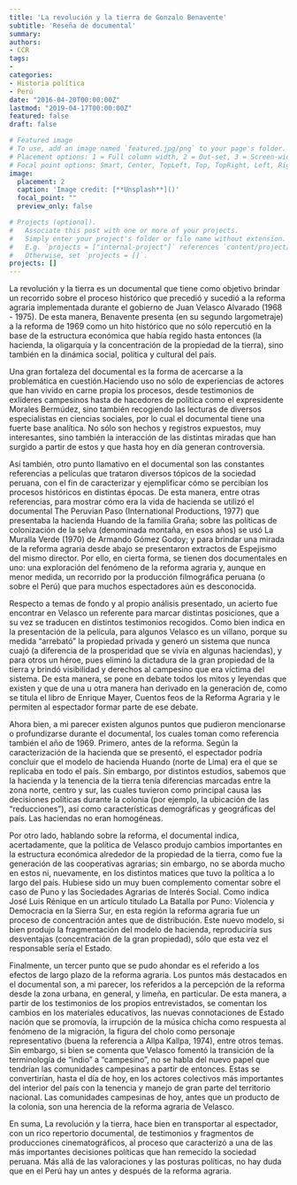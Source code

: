 ```yaml
---
title: 'La revolución y la tierra de Gonzalo Benavente'
subtitle: 'Reseña de documental'
summary: 
authors:
- CCR
tags:
- 
categories:
- Historia política
- Perú
date: "2016-04-20T00:00:00Z"
lastmod: "2019-04-17T00:00:00Z"
featured: false
draft: false

# Featured image
# To use, add an image named `featured.jpg/png` to your page's folder.
# Placement options: 1 = Full column width, 2 = Out-set, 3 = Screen-width
# Focal point options: Smart, Center, TopLeft, Top, TopRight, Left, Right, BottomLeft, Bottom, BottomRight
image:
  placement: 2
  caption: 'Image credit: [**Unsplash**]()'
  focal_point: ""
  preview_only: false

# Projects (optional).
#   Associate this post with one or more of your projects.
#   Simply enter your project's folder or file name without extension.
#   E.g. `projects = ["internal-project"]` references `content/project/deep-learning/index.md`.
#   Otherwise, set `projects = []`.
projects: []
---
```


La revolución y la tierra es un documental que tiene como objetivo brindar un recorrido sobre el proceso histórico que precedió y sucedió a la reforma agraria implementada durante el gobierno de Juan Velasco Alvarado (1968 - 1975).  De esta manera, Benavente presenta (en su segundo largometraje) a la reforma de 1969 como un hito histórico que no sólo repercutió en la base de la estructura económica que había regido hasta entonces (la hacienda, la oligarquía y la concentración de la propiedad de la tierra), sino también en la dinámica social, política y cultural del país.

Una gran fortaleza del documental es la forma de acercarse a la problemática en cuestión.Haciendo uso no sólo de experiencias de actores que han vivido en carne propia los procesos, desde testimonios de exlíderes campesinos hasta de hacedores de política como el expresidente Morales Bermúdez, sino también recogiendo las lecturas de diversos especialistas en ciencias sociales, por lo cual el documental tiene una fuerte base analítica. No sólo son hechos y registros expuestos, muy interesantes, sino también la interacción de las distintas miradas que han surgido a partir de estos y que hasta hoy en día generan controversia.

Así también, otro punto llamativo en el documental son las constantes referencias a películas que trataron diversos tópicos de la sociedad peruana, con el fin de caracterizar y ejemplificar cómo se percibían los procesos históricos en distintas épocas. De esta manera, entre otras referencias, para mostrar cómo era la vida de hacienda se utilizó el documental The Peruvian Paso (International Productions, 1977) que presentaba la hacienda Huando de la familia Graña; sobre las políticas de colonización de la selva (denominada montaña, en esos años) se usó La Muralla Verde (1970) de Armando Gómez Godoy; y para brindar una mirada de la reforma agraria desde abajo se presentaron extractos de Espejismo del mismo director. Por ello, en cierta forma, se tienen dos documentales en uno: una exploración del fenómeno de la reforma agraria y, aunque en menor medida, un recorrido por la producción filmográfica peruana (o sobre el Perú) que para muchos espectadores aún es desconocida.

Respecto a temas de fondo y al propio análisis presentado, un acierto fue encontrar en Velasco un referente para marcar distintas posiciones, que a su vez se traducen en distintos testimonios recogidos. Como bien indica en la presentación de la película, para algunos Velasco es un villano, porque su medida “arrebató” la propiedad privada y generó un sistema que nunca cuajó (a diferencia de la prosperidad que se vivía en algunas haciendas), y para otros un héroe, pues eliminó la dictadura de la gran propiedad de la tierra y brindó visibilidad y derechos al campesino que era víctima del sistema. De esta manera, se pone en debate todos los mitos y leyendas que existen y que de una u otra manera han derivado en la generación de, como se titula el libro de Enrique Mayer, Cuentos feos de la Reforma Agraria y le permiten al espectador formar parte de ese debate.

Ahora bien, a mi parecer existen algunos puntos que pudieron mencionarse o profundizarse durante el documental, los cuales toman como referencia también el año de 1969. Primero, antes de la reforma. Según la caracterización de la hacienda que se presentó, el espectador podría concluir que el modelo de hacienda Huando (norte de Lima) era el que se replicaba en todo el país. Sin embargo, por distintos estudios, sabemos que la hacienda y la tenencia de la tierra tenía diferencias marcadas entre la zona norte, centro y sur, las cuales tuvieron como principal causa las decisiones políticas durante la colonia (por ejemplo, la ubicación de las “reducciones”), así como características demográficas y geográficas del país. Las haciendas no eran homogéneas.

Por otro lado, hablando sobre la reforma, el documental indica, acertadamente, que la política de Velasco produjo cambios importantes en la estructura económica alrededor de la propiedad de la tierra, como fue la generación de las cooperativas agrarias; sin embargo, no se aborda mucho en estos ni, nuevamente, en los distintos matices que tuvo la política a lo largo del país. Hubiese sido un muy buen complemento comentar sobre el caso de Puno y las Sociedades Agrarias de Interés Social. Como indica José Luis Rénique en un artículo titulado La Batalla por Puno: Violencia y Democracia en la Sierra Sur, en esta región la reforma agraria fue un proceso de concentración antes que de distribución. Este nuevo modelo, si bien produjo la fragmentación del modelo de hacienda, reproduciría sus desventajas (concentración de la gran propiedad), sólo que esta vez el responsable sería el Estado.

Finalmente, un tercer punto que se pudo ahondar es el referido a los efectos de largo plazo de la reforma agraria. Los puntos más destacados en el documental son, a mi parecer, los referidos a la percepción de la reforma desde la zona urbana, en general, y limeña, en particular. De esta manera, a partir de los testimonios de los propios entrevistados, se comentan los cambios en los materiales educativos, las nuevas connotaciones de Estado nación que se promovía, la irrupción de la música chicha como respuesta al fenómeno de la migración, la figura del cholo como personaje representativo (buena la referencia a Allpa Kallpa, 1974), entre otros temas. Sin embargo, si bien se comenta que Velasco fomentó la transición de la terminología de “indio” a “campesino”, no se habla del nuevo papel que tendrían las comunidades campesinas a partir de entonces. Estas se convertirían, hasta el día de hoy, en los actores colectivos más importantes del interior del país con la tenencia y manejo de gran parte del territorio nacional. Las comunidades campesinas de hoy, antes que un producto de la colonia, son una herencia de la reforma agraria de Velasco.

En suma, La revolución y la tierra, hace bien en transportar al espectador, con un rico repertorio documental, de testimonios y fragmentos de producciones cinematográficos, al proceso que caracterizó a una de las más importantes decisiones políticas que han remecido la sociedad peruana. Más allá de las valoraciones y las posturas políticas, no hay duda que en el Perú hay un antes y después de la reforma agraria.
